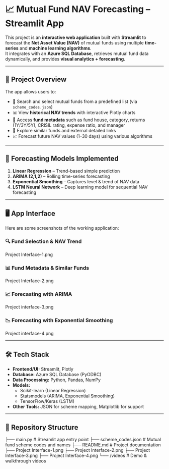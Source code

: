 # 📈 Mutual Fund NAV Forecasting – Streamlit App

This project is an **interactive web application** built with **Streamlit** to forecast the **Net Asset Value (NAV)** of mutual funds using multiple **time-series** and **machine learning algorithms**.  
It integrates with an **Azure SQL Database**, retrieves mutual fund data dynamically, and provides **visual analytics + forecasting**.

---

## 🎯 Project Overview

The app allows users to:  
- 🔎 Search and select mutual funds from a predefined list (via `scheme_codes.json`)  
- 📊 View **historical NAV trends** with interactive Plotly charts  
- 🏦 Access **fund metadata** such as fund house, category, returns (1Y/3Y/5Y), CRISIL rating, expense ratio, and manager  
- 🔗 Explore similar funds and external detailed links  
- 📈 Forecast future NAV values (1–30 days) using various algorithms  

---

## 🔧 Forecasting Models Implemented

1. **Linear Regression** – Trend-based simple prediction  
2. **ARIMA (2,1,2)** – Rolling time-series forecasting  
3. **Exponential Smoothing** – Captures level & trend of NAV data  
4. **LSTM Neural Network** – Deep learning model for sequential NAV forecasting  

---

## 🖥️ App Interface

Here are some screenshots of the working application:

### 🔍 Fund Selection & NAV Trend  
Project Interface-1.png

### 📊 Fund Metadata & Similar Funds  
Project Interface-2.png

### 📈 Forecasting with ARIMA  
Project interface-3.png

### 📉 Forecasting with Exponential Smoothing  
Project interface-4.png

---

## 🛠️ Tech Stack

- **Frontend/UI:** Streamlit, Plotly  
- **Database:** Azure SQL Database (PyODBC)  
- **Data Processing:** Python, Pandas, NumPy  
- **Models:**  
  - Scikit-learn (Linear Regression)  
  - Statsmodels (ARIMA, Exponential Smoothing)  
  - TensorFlow/Keras (LSTM)  
- **Other Tools:** JSON for scheme mapping, Matplotlib for support  

---

## 📂 Repository Structure
├── main.py # Streamlit app entry point
├── scheme_codes.json # Mutual fund scheme codes and names
├── README.md # Project documentation
├── Project Interface-1.png
├── Project Interface-2.png
├── Project Interface-3.png
├── Project Interface-4.png
└── /videos # Demo & walkthrough videos

